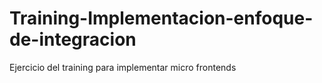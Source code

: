 # Training-Implementacion-enfoque-de-integracion
Ejercicio del training para implementar micro frontends
